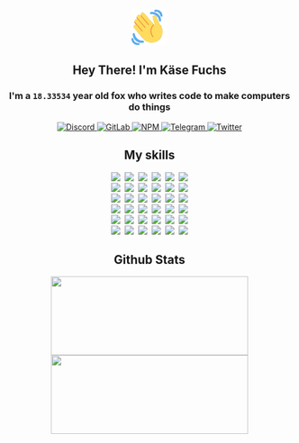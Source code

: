 <div><p align=center><img src=./resources/images/wave.gif width=64px height=64px></p><h2 align=center>Hey There! I'm Käse Fuchs</h2><h3 align=center>I'm a <code>18.33534</code> year old fox who writes code to make computers do things</h3><p align=center><a href=https://discord.com/users/507526681125322772><img alt=Discord src="https://img.shields.io/badge/Discord-5865F2?logo=discord&logoColor=white&style=flat-square#9fdedc6e9f7aa4133a5b1f54d326039e"> </a><a href=https://gitlab.com/kasefuchs><img alt=GitLab src="https://img.shields.io/badge/GitLab-330F63?logo=gitlab&logoColor=white&style=flat-square#9fdedc6e9f7aa4133a5b1f54d326039e"> </a><a href=https://npmjs.com/~kasefuchs><img alt=NPM src="https://img.shields.io/badge/NPM-CB3837?logo=npm&logoColor=white&style=flat-square#9fdedc6e9f7aa4133a5b1f54d326039e"> </a><a href=https://t.me/kasefuchs><img alt=Telegram src="https://img.shields.io/badge/Telegram-2CA5E0?logo=telegram&logoColor=white&style=flat-square#9fdedc6e9f7aa4133a5b1f54d326039e"> </a><a href=https://twitter.com/kasefuchs><img alt=Twitter src="https://img.shields.io/badge/Twitter-1DA1F2?logo=twitter&logoColor=white&style=flat-square#9fdedc6e9f7aa4133a5b1f54d326039e"></a></p><h2 align=center>My skills</h2><p align=center><a href=https://aws.amazon.com/ ><picture><source srcset="https://skillicons.dev/icons?i=aws&theme=dark#9fdedc6e9f7aa4133a5b1f54d326039e" media="(prefers-color-scheme: dark)"><source srcset="https://skillicons.dev/icons?i=aws&theme=light#9fdedc6e9f7aa4133a5b1f54d326039e" media="(prefers-color-scheme: light), (prefers-color-scheme: no-preference)"><img src="https://skillicons.dev/icons?i=aws&theme=light#9fdedc6e9f7aa4133a5b1f54d326039e"></picture></a>&nbsp;&nbsp;<a href=https://en.wikipedia.org/wiki/Bash_(Unix_shell)><picture><source srcset="https://skillicons.dev/icons?i=bash&theme=dark#9fdedc6e9f7aa4133a5b1f54d326039e" media="(prefers-color-scheme: dark)"><source srcset="https://skillicons.dev/icons?i=bash&theme=light#9fdedc6e9f7aa4133a5b1f54d326039e" media="(prefers-color-scheme: light), (prefers-color-scheme: no-preference)"><img src="https://skillicons.dev/icons?i=bash&theme=light#9fdedc6e9f7aa4133a5b1f54d326039e"></picture></a>&nbsp;&nbsp;<a href=https://discord.com/developers/docs><picture><source srcset="https://skillicons.dev/icons?i=bots&theme=dark#9fdedc6e9f7aa4133a5b1f54d326039e" media="(prefers-color-scheme: dark)"><source srcset="https://skillicons.dev/icons?i=bots&theme=light#9fdedc6e9f7aa4133a5b1f54d326039e" media="(prefers-color-scheme: light), (prefers-color-scheme: no-preference)"><img src="https://skillicons.dev/icons?i=bots&theme=light#9fdedc6e9f7aa4133a5b1f54d326039e"></picture></a>&nbsp;&nbsp;<a href=https://www.cloudflare.com/ ><picture><source srcset="https://skillicons.dev/icons?i=cloudflare&theme=dark#9fdedc6e9f7aa4133a5b1f54d326039e" media="(prefers-color-scheme: dark)"><source srcset="https://skillicons.dev/icons?i=cloudflare&theme=light#9fdedc6e9f7aa4133a5b1f54d326039e" media="(prefers-color-scheme: light), (prefers-color-scheme: no-preference)"><img src="https://skillicons.dev/icons?i=cloudflare&theme=light#9fdedc6e9f7aa4133a5b1f54d326039e"></picture></a>&nbsp;&nbsp;<a href=https://en.wikipedia.org/wiki/CSS><picture><source srcset="https://skillicons.dev/icons?i=css&theme=dark#9fdedc6e9f7aa4133a5b1f54d326039e" media="(prefers-color-scheme: dark)"><source srcset="https://skillicons.dev/icons?i=css&theme=light#9fdedc6e9f7aa4133a5b1f54d326039e" media="(prefers-color-scheme: light), (prefers-color-scheme: no-preference)"><img src="https://skillicons.dev/icons?i=css&theme=light#9fdedc6e9f7aa4133a5b1f54d326039e"></picture></a>&nbsp;&nbsp;<a href=https://www.docker.com/ ><picture><source srcset="https://skillicons.dev/icons?i=docker&theme=dark#9fdedc6e9f7aa4133a5b1f54d326039e" media="(prefers-color-scheme: dark)"><source srcset="https://skillicons.dev/icons?i=docker&theme=light#9fdedc6e9f7aa4133a5b1f54d326039e" media="(prefers-color-scheme: light), (prefers-color-scheme: no-preference)"><img src="https://skillicons.dev/icons?i=docker&theme=light#9fdedc6e9f7aa4133a5b1f54d326039e"></picture></a><br><a href=https://www.electronjs.org/ ><picture><source srcset="https://skillicons.dev/icons?i=electron&theme=dark#9fdedc6e9f7aa4133a5b1f54d326039e" media="(prefers-color-scheme: dark)"><source srcset="https://skillicons.dev/icons?i=electron&theme=light#9fdedc6e9f7aa4133a5b1f54d326039e" media="(prefers-color-scheme: light), (prefers-color-scheme: no-preference)"><img src="https://skillicons.dev/icons?i=electron&theme=light#9fdedc6e9f7aa4133a5b1f54d326039e"></picture></a>&nbsp;&nbsp;<a href=https://expressjs.com/ ><picture><source srcset="https://skillicons.dev/icons?i=express&theme=dark#9fdedc6e9f7aa4133a5b1f54d326039e" media="(prefers-color-scheme: dark)"><source srcset="https://skillicons.dev/icons?i=express&theme=light#9fdedc6e9f7aa4133a5b1f54d326039e" media="(prefers-color-scheme: light), (prefers-color-scheme: no-preference)"><img src="https://skillicons.dev/icons?i=express&theme=light#9fdedc6e9f7aa4133a5b1f54d326039e"></picture></a>&nbsp;&nbsp;<a href=https://www.figma.com/ ><picture><source srcset="https://skillicons.dev/icons?i=figma&theme=dark#9fdedc6e9f7aa4133a5b1f54d326039e" media="(prefers-color-scheme: dark)"><source srcset="https://skillicons.dev/icons?i=figma&theme=light#9fdedc6e9f7aa4133a5b1f54d326039e" media="(prefers-color-scheme: light), (prefers-color-scheme: no-preference)"><img src="https://skillicons.dev/icons?i=figma&theme=light#9fdedc6e9f7aa4133a5b1f54d326039e"></picture></a>&nbsp;&nbsp;<a href=https://firebase.google.com/ ><picture><source srcset="https://skillicons.dev/icons?i=firebase&theme=dark#9fdedc6e9f7aa4133a5b1f54d326039e" media="(prefers-color-scheme: dark)"><source srcset="https://skillicons.dev/icons?i=firebase&theme=light#9fdedc6e9f7aa4133a5b1f54d326039e" media="(prefers-color-scheme: light), (prefers-color-scheme: no-preference)"><img src="https://skillicons.dev/icons?i=firebase&theme=light#9fdedc6e9f7aa4133a5b1f54d326039e"></picture></a>&nbsp;&nbsp;<a href=https://flask.palletsprojects.com/ ><picture><source srcset="https://skillicons.dev/icons?i=flask&theme=dark#9fdedc6e9f7aa4133a5b1f54d326039e" media="(prefers-color-scheme: dark)"><source srcset="https://skillicons.dev/icons?i=flask&theme=light#9fdedc6e9f7aa4133a5b1f54d326039e" media="(prefers-color-scheme: light), (prefers-color-scheme: no-preference)"><img src="https://skillicons.dev/icons?i=flask&theme=light#9fdedc6e9f7aa4133a5b1f54d326039e"></picture></a>&nbsp;&nbsp;<a href=https://cloud.google.com/ ><picture><source srcset="https://skillicons.dev/icons?i=gcp&theme=dark#9fdedc6e9f7aa4133a5b1f54d326039e" media="(prefers-color-scheme: dark)"><source srcset="https://skillicons.dev/icons?i=gcp&theme=light#9fdedc6e9f7aa4133a5b1f54d326039e" media="(prefers-color-scheme: light), (prefers-color-scheme: no-preference)"><img src="https://skillicons.dev/icons?i=gcp&theme=light#9fdedc6e9f7aa4133a5b1f54d326039e"></picture></a><br><a href=https://git-scm.com/ ><picture><source srcset="https://skillicons.dev/icons?i=git&theme=dark#9fdedc6e9f7aa4133a5b1f54d326039e" media="(prefers-color-scheme: dark)"><source srcset="https://skillicons.dev/icons?i=git&theme=light#9fdedc6e9f7aa4133a5b1f54d326039e" media="(prefers-color-scheme: light), (prefers-color-scheme: no-preference)"><img src="https://skillicons.dev/icons?i=git&theme=light#9fdedc6e9f7aa4133a5b1f54d326039e"></picture></a>&nbsp;&nbsp;<a href=https://github.com/ ><picture><source srcset="https://skillicons.dev/icons?i=github&theme=dark#9fdedc6e9f7aa4133a5b1f54d326039e" media="(prefers-color-scheme: dark)"><source srcset="https://skillicons.dev/icons?i=github&theme=light#9fdedc6e9f7aa4133a5b1f54d326039e" media="(prefers-color-scheme: light), (prefers-color-scheme: no-preference)"><img src="https://skillicons.dev/icons?i=github&theme=light#9fdedc6e9f7aa4133a5b1f54d326039e"></picture></a>&nbsp;&nbsp;<a href=https://gitlab.com/ ><picture><source srcset="https://skillicons.dev/icons?i=gitlab&theme=dark#9fdedc6e9f7aa4133a5b1f54d326039e" media="(prefers-color-scheme: dark)"><source srcset="https://skillicons.dev/icons?i=gitlab&theme=light#9fdedc6e9f7aa4133a5b1f54d326039e" media="(prefers-color-scheme: light), (prefers-color-scheme: no-preference)"><img src="https://skillicons.dev/icons?i=gitlab&theme=light#9fdedc6e9f7aa4133a5b1f54d326039e"></picture></a>&nbsp;&nbsp;<a href=https://www.heroku.com/ ><picture><source srcset="https://skillicons.dev/icons?i=heroku&theme=dark#9fdedc6e9f7aa4133a5b1f54d326039e" media="(prefers-color-scheme: dark)"><source srcset="https://skillicons.dev/icons?i=heroku&theme=light#9fdedc6e9f7aa4133a5b1f54d326039e" media="(prefers-color-scheme: light), (prefers-color-scheme: no-preference)"><img src="https://skillicons.dev/icons?i=heroku&theme=light#9fdedc6e9f7aa4133a5b1f54d326039e"></picture></a>&nbsp;&nbsp;<a href=https://en.wikipedia.org/wiki/HTML><picture><source srcset="https://skillicons.dev/icons?i=html&theme=dark#9fdedc6e9f7aa4133a5b1f54d326039e" media="(prefers-color-scheme: dark)"><source srcset="https://skillicons.dev/icons?i=html&theme=light#9fdedc6e9f7aa4133a5b1f54d326039e" media="(prefers-color-scheme: light), (prefers-color-scheme: no-preference)"><img src="https://skillicons.dev/icons?i=html&theme=light#9fdedc6e9f7aa4133a5b1f54d326039e"></picture></a>&nbsp;&nbsp;<a href=https://en.wikipedia.org/wiki/JavaScript><picture><source srcset="https://skillicons.dev/icons?i=js&theme=dark#9fdedc6e9f7aa4133a5b1f54d326039e" media="(prefers-color-scheme: dark)"><source srcset="https://skillicons.dev/icons?i=js&theme=light#9fdedc6e9f7aa4133a5b1f54d326039e" media="(prefers-color-scheme: light), (prefers-color-scheme: no-preference)"><img src="https://skillicons.dev/icons?i=js&theme=light#9fdedc6e9f7aa4133a5b1f54d326039e"></picture></a><br><a href=https://en.wikipedia.org/wiki/Linux><picture><source srcset="https://skillicons.dev/icons?i=linux&theme=dark#9fdedc6e9f7aa4133a5b1f54d326039e" media="(prefers-color-scheme: dark)"><source srcset="https://skillicons.dev/icons?i=linux&theme=light#9fdedc6e9f7aa4133a5b1f54d326039e" media="(prefers-color-scheme: light), (prefers-color-scheme: no-preference)"><img src="https://skillicons.dev/icons?i=linux&theme=light#9fdedc6e9f7aa4133a5b1f54d326039e"></picture></a>&nbsp;&nbsp;<a href=https://mui.com/ ><picture><source srcset="https://skillicons.dev/icons?i=materialui&theme=dark#9fdedc6e9f7aa4133a5b1f54d326039e" media="(prefers-color-scheme: dark)"><source srcset="https://skillicons.dev/icons?i=materialui&theme=light#9fdedc6e9f7aa4133a5b1f54d326039e" media="(prefers-color-scheme: light), (prefers-color-scheme: no-preference)"><img src="https://skillicons.dev/icons?i=materialui&theme=light#9fdedc6e9f7aa4133a5b1f54d326039e"></picture></a>&nbsp;&nbsp;<a href=https://en.wikipedia.org/wiki/Markdown><picture><source srcset="https://skillicons.dev/icons?i=md&theme=dark#9fdedc6e9f7aa4133a5b1f54d326039e" media="(prefers-color-scheme: dark)"><source srcset="https://skillicons.dev/icons?i=md&theme=light#9fdedc6e9f7aa4133a5b1f54d326039e" media="(prefers-color-scheme: light), (prefers-color-scheme: no-preference)"><img src="https://skillicons.dev/icons?i=md&theme=light#9fdedc6e9f7aa4133a5b1f54d326039e"></picture></a>&nbsp;&nbsp;<a href=https://www.mongodb.com/ ><picture><source srcset="https://skillicons.dev/icons?i=mongodb&theme=dark#9fdedc6e9f7aa4133a5b1f54d326039e" media="(prefers-color-scheme: dark)"><source srcset="https://skillicons.dev/icons?i=mongodb&theme=light#9fdedc6e9f7aa4133a5b1f54d326039e" media="(prefers-color-scheme: light), (prefers-color-scheme: no-preference)"><img src="https://skillicons.dev/icons?i=mongodb&theme=light#9fdedc6e9f7aa4133a5b1f54d326039e"></picture></a>&nbsp;&nbsp;<a href=https://www.mysql.com/ ><picture><source srcset="https://skillicons.dev/icons?i=mysql&theme=dark#9fdedc6e9f7aa4133a5b1f54d326039e" media="(prefers-color-scheme: dark)"><source srcset="https://skillicons.dev/icons?i=mysql&theme=light#9fdedc6e9f7aa4133a5b1f54d326039e" media="(prefers-color-scheme: light), (prefers-color-scheme: no-preference)"><img src="https://skillicons.dev/icons?i=mysql&theme=light#9fdedc6e9f7aa4133a5b1f54d326039e"></picture></a>&nbsp;&nbsp;<a href=https://nextjs.org/ ><picture><source srcset="https://skillicons.dev/icons?i=nextjs&theme=dark#9fdedc6e9f7aa4133a5b1f54d326039e" media="(prefers-color-scheme: dark)"><source srcset="https://skillicons.dev/icons?i=nextjs&theme=light#9fdedc6e9f7aa4133a5b1f54d326039e" media="(prefers-color-scheme: light), (prefers-color-scheme: no-preference)"><img src="https://skillicons.dev/icons?i=nextjs&theme=light#9fdedc6e9f7aa4133a5b1f54d326039e"></picture></a><br><a href=https://nodejs.org/en/ ><picture><source srcset="https://skillicons.dev/icons?i=nodejs&theme=dark#9fdedc6e9f7aa4133a5b1f54d326039e" media="(prefers-color-scheme: dark)"><source srcset="https://skillicons.dev/icons?i=nodejs&theme=light#9fdedc6e9f7aa4133a5b1f54d326039e" media="(prefers-color-scheme: light), (prefers-color-scheme: no-preference)"><img src="https://skillicons.dev/icons?i=nodejs&theme=light#9fdedc6e9f7aa4133a5b1f54d326039e"></picture></a>&nbsp;&nbsp;<a href=https://www.postgresql.org/ ><picture><source srcset="https://skillicons.dev/icons?i=postgres&theme=dark#9fdedc6e9f7aa4133a5b1f54d326039e" media="(prefers-color-scheme: dark)"><source srcset="https://skillicons.dev/icons?i=postgres&theme=light#9fdedc6e9f7aa4133a5b1f54d326039e" media="(prefers-color-scheme: light), (prefers-color-scheme: no-preference)"><img src="https://skillicons.dev/icons?i=postgres&theme=light#9fdedc6e9f7aa4133a5b1f54d326039e"></picture></a>&nbsp;&nbsp;<a href=https://learn.microsoft.com/en-us/powershell/ ><picture><source srcset="https://skillicons.dev/icons?i=powershell&theme=dark#9fdedc6e9f7aa4133a5b1f54d326039e" media="(prefers-color-scheme: dark)"><source srcset="https://skillicons.dev/icons?i=powershell&theme=light#9fdedc6e9f7aa4133a5b1f54d326039e" media="(prefers-color-scheme: light), (prefers-color-scheme: no-preference)"><img src="https://skillicons.dev/icons?i=powershell&theme=light#9fdedc6e9f7aa4133a5b1f54d326039e"></picture></a>&nbsp;&nbsp;<a href=https://www.python.org/ ><picture><source srcset="https://skillicons.dev/icons?i=py&theme=dark#9fdedc6e9f7aa4133a5b1f54d326039e" media="(prefers-color-scheme: dark)"><source srcset="https://skillicons.dev/icons?i=py&theme=light#9fdedc6e9f7aa4133a5b1f54d326039e" media="(prefers-color-scheme: light), (prefers-color-scheme: no-preference)"><img src="https://skillicons.dev/icons?i=py&theme=light#9fdedc6e9f7aa4133a5b1f54d326039e"></picture></a>&nbsp;&nbsp;<a href=https://www.raspberrypi.org/ ><picture><source srcset="https://skillicons.dev/icons?i=raspberrypi&theme=dark#9fdedc6e9f7aa4133a5b1f54d326039e" media="(prefers-color-scheme: dark)"><source srcset="https://skillicons.dev/icons?i=raspberrypi&theme=light#9fdedc6e9f7aa4133a5b1f54d326039e" media="(prefers-color-scheme: light), (prefers-color-scheme: no-preference)"><img src="https://skillicons.dev/icons?i=raspberrypi&theme=light#9fdedc6e9f7aa4133a5b1f54d326039e"></picture></a>&nbsp;&nbsp;<a href=https://reactjs.org/ ><picture><source srcset="https://skillicons.dev/icons?i=react&theme=dark#9fdedc6e9f7aa4133a5b1f54d326039e" media="(prefers-color-scheme: dark)"><source srcset="https://skillicons.dev/icons?i=react&theme=light#9fdedc6e9f7aa4133a5b1f54d326039e" media="(prefers-color-scheme: light), (prefers-color-scheme: no-preference)"><img src="https://skillicons.dev/icons?i=react&theme=light#9fdedc6e9f7aa4133a5b1f54d326039e"></picture></a><br><a href=https://redux.js.org/ ><picture><source srcset="https://skillicons.dev/icons?i=redux&theme=dark#9fdedc6e9f7aa4133a5b1f54d326039e" media="(prefers-color-scheme: dark)"><source srcset="https://skillicons.dev/icons?i=redux&theme=light#9fdedc6e9f7aa4133a5b1f54d326039e" media="(prefers-color-scheme: light), (prefers-color-scheme: no-preference)"><img src="https://skillicons.dev/icons?i=redux&theme=light#9fdedc6e9f7aa4133a5b1f54d326039e"></picture></a>&nbsp;&nbsp;<a href=https://en.wikipedia.org/wiki/Regular_expression><picture><source srcset="https://skillicons.dev/icons?i=regex&theme=dark#9fdedc6e9f7aa4133a5b1f54d326039e" media="(prefers-color-scheme: dark)"><source srcset="https://skillicons.dev/icons?i=regex&theme=light#9fdedc6e9f7aa4133a5b1f54d326039e" media="(prefers-color-scheme: light), (prefers-color-scheme: no-preference)"><img src="https://skillicons.dev/icons?i=regex&theme=light#9fdedc6e9f7aa4133a5b1f54d326039e"></picture></a>&nbsp;&nbsp;<a href=https://en.wikipedia.org/wiki/Sass_(stylesheet_language)><picture><source srcset="https://skillicons.dev/icons?i=sass&theme=dark#9fdedc6e9f7aa4133a5b1f54d326039e" media="(prefers-color-scheme: dark)"><source srcset="https://skillicons.dev/icons?i=sass&theme=light#9fdedc6e9f7aa4133a5b1f54d326039e" media="(prefers-color-scheme: light), (prefers-color-scheme: no-preference)"><img src="https://skillicons.dev/icons?i=sass&theme=light#9fdedc6e9f7aa4133a5b1f54d326039e"></picture></a>&nbsp;&nbsp;<a href=https://www.typescriptlang.org/ ><picture><source srcset="https://skillicons.dev/icons?i=ts&theme=dark#9fdedc6e9f7aa4133a5b1f54d326039e" media="(prefers-color-scheme: dark)"><source srcset="https://skillicons.dev/icons?i=ts&theme=light#9fdedc6e9f7aa4133a5b1f54d326039e" media="(prefers-color-scheme: light), (prefers-color-scheme: no-preference)"><img src="https://skillicons.dev/icons?i=ts&theme=light#9fdedc6e9f7aa4133a5b1f54d326039e"></picture></a>&nbsp;&nbsp;<a href=https://unity.com/ ><picture><source srcset="https://skillicons.dev/icons?i=unity&theme=dark#9fdedc6e9f7aa4133a5b1f54d326039e" media="(prefers-color-scheme: dark)"><source srcset="https://skillicons.dev/icons?i=unity&theme=light#9fdedc6e9f7aa4133a5b1f54d326039e" media="(prefers-color-scheme: light), (prefers-color-scheme: no-preference)"><img src="https://skillicons.dev/icons?i=unity&theme=light#9fdedc6e9f7aa4133a5b1f54d326039e"></picture></a>&nbsp;&nbsp;<a href=https://workers.cloudflare.com/ ><picture><source srcset="https://skillicons.dev/icons?i=workers&theme=dark#9fdedc6e9f7aa4133a5b1f54d326039e" media="(prefers-color-scheme: dark)"><source srcset="https://skillicons.dev/icons?i=workers&theme=light#9fdedc6e9f7aa4133a5b1f54d326039e" media="(prefers-color-scheme: light), (prefers-color-scheme: no-preference)"><img src="https://skillicons.dev/icons?i=workers&theme=light#9fdedc6e9f7aa4133a5b1f54d326039e"></picture></a><br></p><h2 align=center>Github Stats</h2><p align=center><picture><source srcset="https://github-readme-stats-kasefuchs.vercel.app/api/?count_private=true&hide_border=true&hide_rank=true&line_height=20&hide_title=true&username=Kasefuchs&theme=dark#9fdedc6e9f7aa4133a5b1f54d326039e" media="(prefers-color-scheme: dark)"><source srcset="https://github-readme-stats-kasefuchs.vercel.app/api/?count_private=true&hide_border=true&hide_rank=true&line_height=20&hide_title=true&username=Kasefuchs&theme=light#9fdedc6e9f7aa4133a5b1f54d326039e" media="(prefers-color-scheme: light), (prefers-color-scheme: no-preference)"><img align=middle width=350 height=140 src="https://github-readme-stats-kasefuchs.vercel.app/api/?count_private=true&hide_border=true&hide_rank=true&line_height=20&hide_title=true&username=Kasefuchs&theme=light#9fdedc6e9f7aa4133a5b1f54d326039e"></picture><picture><source srcset="https://github-readme-stats-kasefuchs.vercel.app/api/top-langs/?count_private=true&hide_border=true&layout=compact&username=Kasefuchs&theme=dark#9fdedc6e9f7aa4133a5b1f54d326039e" media="(prefers-color-scheme: dark)"><source srcset="https://github-readme-stats-kasefuchs.vercel.app/api/top-langs/?count_private=true&hide_border=true&layout=compact&username=Kasefuchs&theme=light#9fdedc6e9f7aa4133a5b1f54d326039e" media="(prefers-color-scheme: light), (prefers-color-scheme: no-preference)"><img align=middle width=350 height=140 src="https://github-readme-stats-kasefuchs.vercel.app/api/top-langs/?count_private=true&hide_border=true&layout=compact&username=Kasefuchs&theme=light#9fdedc6e9f7aa4133a5b1f54d326039e"></picture></p><img src="https://hit.yhype.me/github/profile?user_id=64592097#9fdedc6e9f7aa4133a5b1f54d326039e" alt=""></div>